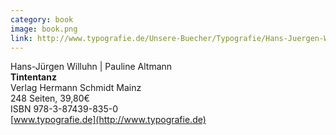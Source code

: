 ```yaml
---
category: book
image: book.png
link: http://www.typografie.de/Unsere-Buecher/Typografie/Hans-Juergen-Willuhn_Pauline-Altmann/Tintentanz::1518.html
---
```

Hans-Jürgen Willuhn | Pauline Altmann  
**Tintentanz**  
Verlag Hermann Schmidt Mainz  
248 Seiten, 39,80€  
ISBN 978-3-87439-835-0  
[www.typografie.de](http://www.typografie.de)

